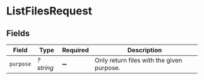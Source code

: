 # ListFilesRequest


## Fields

| Field                                     | Type                                      | Required                                  | Description                               |
| ----------------------------------------- | ----------------------------------------- | ----------------------------------------- | ----------------------------------------- |
| `purpose`                                 | *?string*                                 | :heavy_minus_sign:                        | Only return files with the given purpose. |